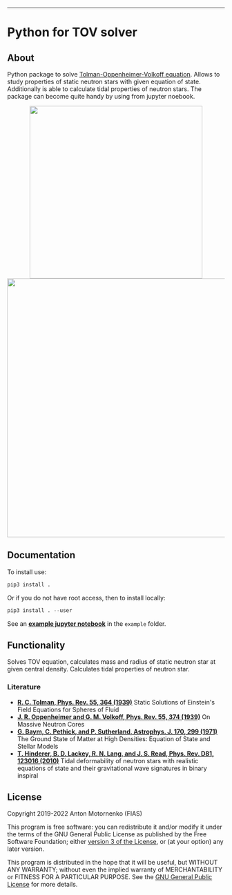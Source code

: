 -----

# Python for TOV solver

<div class="contents">

</div>

<div class="section-numbering">

</div>

## About

Python package to solve [Tolman-Oppenheimer-Volkoff
equation](https://en.wikipedia.org/wiki/Tolman%E2%80%93Oppenheimer%E2%80%93Volkoff_equation).
Allows to study properties of static neutron stars with given equation of state.
Additionally is able to calculate tidal properties of neutron stars. The package can become quite handy 
by using from jupyter noebook.

<p align="center">
    <img src="example/figures/mr.png" width="400"/>
    <img src="example/figures/tidal.png" width="600"/>
</p>

## Documentation

To install use:

``` python
pip3 install .
```

Or if you do not have root access, then to install locally:

``` python
pip3 install . --user
```


See an [**example jupyter notebook**](https://github.com/amotornenko/TOVsolver/blob/master/example/TOVsolver%20example.ipynb) in the ``example`` folder.

## Functionality

Solves TOV equation, calculates mass and radius of static neutron star at given central density.
Calculates tidal properties of neutron star.

### Literature

- [**R. C. Tolman, Phys. Rev. 55, 364 (1939)**](https://journals.aps.org/pr/abstract/10.1103/PhysRev.55.364) Static Solutions of Einstein's Field Equations for Spheres of Fluid
- [**J. R. Oppenheimer and G. M. Volkoff, Phys. Rev. 55, 374 (1939)**](https://journals.aps.org/pr/abstract/10.1103/PhysRev.55.374) On Massive Neutron Cores
- [**G. Baym, C. Pethick, and P. Sutherland, Astrophys. J. 170, 299 (1971)**](https://doi.org/10.1086/151216) The Ground State of Matter at High Densities: Equation of State and Stellar Models
- [**T. Hinderer, B. D. Lackey, R. N. Lang, and J. S. Read, Phys. Rev. D81, 123016 (2010)**](https://journals.aps.org/prd/abstract/10.1103/PhysRevD.81.123016) Tidal deformability of neutron stars with realistic equations of state and their gravitational wave signatures in binary inspiral


## License

Copyright 2019-2022 Anton Motornenko (FIAS)

This program is free software: you can redistribute it and/or modify it
under the terms of the GNU General Public License as published by the
Free Software Foundation; either [version 3 of the
License](LICENSE.txt), or (at your option) any later version.

This program is distributed in the hope that it will be useful, but
WITHOUT ANY WARRANTY; without even the implied warranty of
MERCHANTABILITY or FITNESS FOR A PARTICULAR PURPOSE. See the [GNU
General Public License](LICENSE.txt) for more details.
